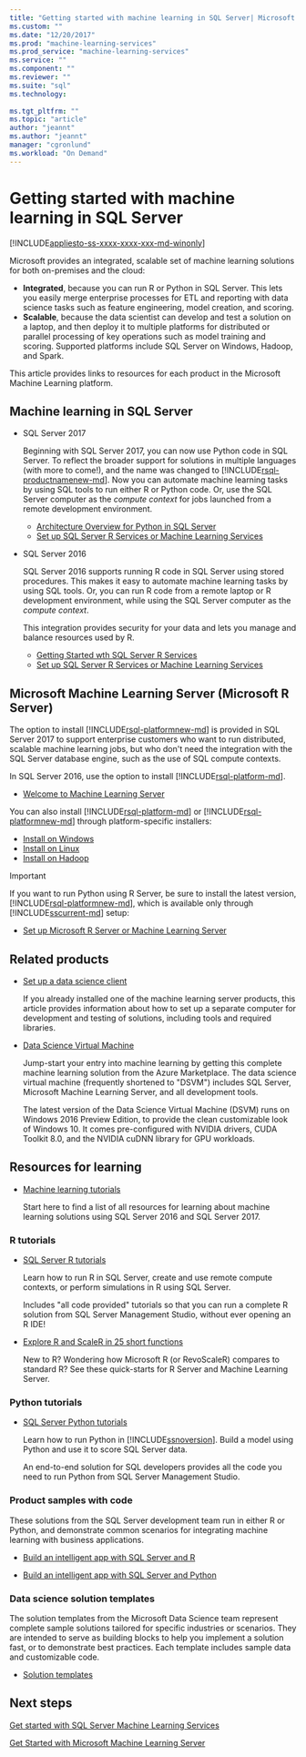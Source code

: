 ```yaml
---
title: "Getting started with machine learning in SQL Server| Microsoft Docs"
ms.custom: ""
ms.date: "12/20/2017"
ms.prod: "machine-learning-services"
ms.prod_service: "machine-learning-services"
ms.service: ""
ms.component: ""
ms.reviewer: ""
ms.suite: "sql"
ms.technology: 
  
ms.tgt_pltfrm: ""
ms.topic: "article"
author: "jeannt"
ms.author: "jeannt"
manager: "cgronlund"
ms.workload: "On Demand"
---
```

# Getting started with machine learning in SQL Server
[!INCLUDE[appliesto-ss-xxxx-xxxx-xxx-md-winonly](../includes/appliesto-ss-xxxx-xxxx-xxx-md-winonly.md)]

Microsoft provides an integrated, scalable set of machine learning solutions for both on-premises and the cloud:

+ **Integrated**, because you can run R or Python in SQL Server. This lets you easily merge enterprise processes for ETL and reporting with data science tasks such as feature engineering, model creation, and scoring.
+ **Scalable**, because the data scientist can develop and test a solution on a laptop, and then deploy it to multiple platforms for distributed or parallel processing of key operations such as model training and scoring. Supported platforms include SQL Server on Windows, Hadoop, and Spark.

This article provides links to resources for each product in the Microsoft Machine Learning platform.

## Machine learning in SQL Server

+ SQL Server 2017

  Beginning with SQL Server 2017, you can now use Python code in SQL Server. To reflect the broader support for solutions in multiple languages (with more to come!), and the name was changed to [!INCLUDE[rsql-productnamenew-md](../includes/rsql-productnamenew-md.md)]. Now you can automate machine learning tasks by using SQL tools to run either R or Python code. Or, use the SQL Server computer as the _compute context_ for jobs launched from a remote development environment.

    + [Architecture Overview for Python in SQL Server](../advanced-analytics/python/architecture-overview-sql-server-python.md)
    + [Set up SQL Server R Services or Machine Learning Services](../advanced-analytics/r/set-up-sql-server-r-services-in-database.md)

+ SQL Server 2016

  SQL Server 2016 supports running R code in SQL Server using stored procedures. This makes it easy to automate machine learning tasks by using SQL tools. Or, you can run R code from a remote laptop or R development environment, while using the SQL Server computer as the _compute context_.

  This integration provides security for your data and lets you manage and balance resources used by R.

    + [Getting Started wth SQL Server R Services](r/getting-started-with-sql-server-r-services.md)
    + [Set up SQL Server R Services or Machine Learning Services](../advanced-analytics/r/set-up-sql-server-r-services-in-database.md)

## Microsoft Machine Learning Server (Microsoft R Server)

The option to install [!INCLUDE[rsql-platformnew-md](../includes/rsql-platformnew-md.md)] is provided in SQL Server 2017 to support enterprise customers who want to run distributed, scalable machine learning jobs, but who don't need the integration with the SQL Server database engine, such as the use of SQL compute contexts.

In SQL Server 2016, use the option to install [!INCLUDE[rsql-platform-md](../includes/rsql-platformnew-md.md)].
  
  + [Welcome to Machine Learning Server](https://docs.microsoft.com/machine-learning-server/what-is-machine-learning-server)
  
You can also install [!INCLUDE[rsql-platform-md](../includes/rsql-platform-md.md)] or [!INCLUDE[rsql-platformnew-md](../includes/rsql-platformnew-md.md)] through platform-specific installers:

  + [Install on Windows](https://docs.microsoft.com/machine-learning-server/install/machine-learning-server-windows-install)
  + [Install on Linux](https://docs.microsoft.com/machine-learning-server/install/machine-learning-server-linux-install)
  + [Install on Hadoop](https://docs.microsoft.com/machine-learning-server/install/machine-learning-server-hadoop-install)

> [!IMPORTANT]
> If you want to run Python using R Server, be sure to install the latest version, [!INCLUDE[rsql-platformnew-md](../includes/rsql-platformnew-md.md)], which is available only through [!INCLUDE[sscurrent-md](../includes/sscurrent-md.md)] setup:
> 
>    + [Set up Microsoft R Server or Machine Learning Server](../advanced-analytics/r/create-a-standalone-r-server.md)

## Related products

+ [Set up a data science client](../advanced-analytics/r/set-up-a-data-science-client.md)

  If you already installed one of the machine learning server products, this article provides information about how to set up a separate computer for development and testing of solutions, including tools and required libraries.

+ [Data Science Virtual Machine](../advanced-analytics/r/provision-the-r-server-only-sql-server-2016-enterprise-vm-on-azure.md)

  Jump-start your entry into machine learning by getting this complete machine learning solution from the Azure Marketplace. The data science virtual machine (frequently shortened to "DSVM") includes SQL Server, Microsoft Machine Learning Server, and all development tools.
  
  The latest version of the Data Science Virtual Machine (DSVM) runs on Windows 2016 Preview Edition, to provide the clean customizable look of Windows 10. It comes pre-configured with NVIDIA drivers, CUDA Toolkit 8.0, and the NVIDIA cuDNN library for GPU workloads.

## Resources for learning

+ [Machine learning tutorials](../advanced-analytics/tutorials/machine-learning-services-tutorials.md)

  Start here to find a list of all resources for learning about machine learning solutions using SQL Server 2016 and SQL Server 2017.

### R tutorials

+ [SQL Server R tutorials](../advanced-analytics/tutorials/sql-server-r-tutorials.md)

   Learn how to run R in SQL Server, create and use remote compute contexts, or perform simulations in R using SQL Server.
   
   Includes "all code provided" tutorials so that you can run a complete R solution from SQL Server Management Studio, without ever opening an R IDE!

+ [Explore R and ScaleR in 25 short functions](https://docs.microsoft.com/r-server/r/tutorial-r-to-revoscaler)

   New to R? Wondering how Microsoft R (or RevoScaleR) compares to standard R? See these quick-starts for R Server and Machine Learning Server.

### Python tutorials

+ [SQL Server Python tutorials](../advanced-analytics/tutorials/sql-server-r-tutorials.md)

  Learn how to run Python in [!INCLUDE[ssnoversion](../includes/ssnoversion.md)]. Build a model using Python and use it to score SQL Server data.

   An end-to-end solution for SQL developers provides all the code you need to run Python from SQL Server Management Studio.


### Product samples with code

These solutions from the SQL Server development team run in either R or Python, and demonstrate common scenarios for integrating machine learning with business applications.

+ [Build an intelligent app with SQL Server and R](https://microsoft.github.io/sql-ml-tutorials/R/rentalprediction)

+ [Build an intelligent app with SQL Server and Python](https://microsoft.github.io/sql-ml-tutorials/python/rentalprediction/)

### Data science solution templates

The solution templates from the Microsoft Data Science team represent complete sample solutions tailored for specific industries or scenarios. They are intended to serve as building blocks to help you implement a solution fast, or to demonstrate best practices. Each template includes sample data and customizable code.

+ [Solution templates](../advanced-analytics/tutorials/data-science-scenarios-and-solution-templates.md)

## Next steps

[Get started with SQL Server Machine Learning Services](../advanced-analytics/r/getting-started-with-sql-server-r-services.md)

[Get Started with Microsoft Machine Learning Server](../advanced-analytics/r/getting-started-with-microsoft-r-server-standalone.md)
